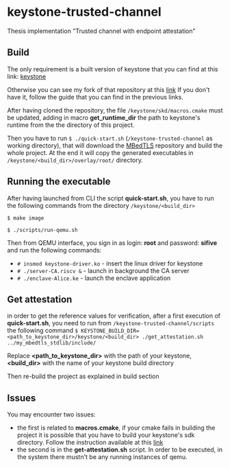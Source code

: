 # keystone-trusted-channel
Thesis implementation "Trusted channel with endpoint attestation"

## Build
The only requirement is a built version of keystone that you can find at this link: [keystone](https://github.com/keystone-enclave/keystone)

Otherwise you can see my fork of that repository at this [link](https://github.com/gBruno99/keystone)
If you don't have it, follow the guide that you can find in the previous links.

After having cloned the repository, the file `/keystone/skd/macros.cmake` must be updated, adding in macro **get_runtime_dir** the path to keystone's runtime from the the directory of this project.

Then you have to run `$ ./quick-start.sh` (`/keystone-trusted-channel` as working directory), that will download the [MBedTLS](https://github.com/Mbed-TLS/mbedtls) repository and build the whole project. At the end it will copy the generated executables in `/keystone/<build_dir>/overlay/root/` directory.

## Running the executable
After having launched from CLI the script **quick-start.sh**, you have to run the following commands from the directory `/keystone/<build_dir>`

`$ make image`

`$ ./scripts/run-qemu.sh`

Then from QEMU interface, you sign in as login: **root** and password: **sifive** and run the following commands:
- `# insmod keystone-driver.ko` - insert the linux driver for keystone
- `# ./server-CA.riscv &` - launch in background the CA server
- `# ./enclave-Alice.ke` - launch the enclave application           

## Get attestation
in order to get the reference values for verification, after a first execution of **quick-start.sh**, you need to run from `/keystone-trusted-channel/scripts` the following command `$ KEYSTONE_BUILD_DIR=<path_to_keystone_dir>/keystone/<build_dir> ./get_attestation.sh ../my_mbedtls_stdlib/include/`

Replace **<path_to_keystone_dir>** with the path of your keystone,  **<build_dir>** with the name of your keystone build directory

Then re-build the project as explained in build section

## Issues
You may encounter two issues:
- the first is related to **macros.cmake**, if your cmake fails in building the project it is possible that you have to build your keystone's sdk directory. Follow the instruction available at this [link](https://github.com/keystone-enclave/keystone-sdk/blob/master/sdk/README.md)
- the second is in the **get-attestation.sh** script. In order to be executed, in the system there mustn't be any running instances of qemu.




